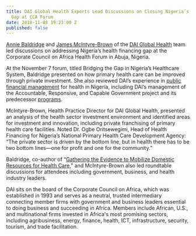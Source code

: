 ```yaml
---
title: DAI Global Health Experts Lead Discussions on Closing Nigeria’s Health Financing
  Gap at CCA Forum
date: 2018-11-08 19:23:00 Z
published: false
---
```


[Annie Baldridge](https://www.dai.com/who-we-are/our-team/annie-baldridge) and [James McIntyre-Brown](https://www.dai.com/who-we-are/our-team/james-mcintyre-brown) of the [DAI Global Health](https://www.dai.com/our-work/solutions/global-health) team led discussions on addressing Nigeria’s health financing gap at the Corporate Council on Africa Health Forum in Abuja, Nigeria.

At the November 7 forum, titled Bridging the Gap in Nigeria’s Healthcare System, Baldridge presented on how primary health care can be improved through private investment. She also reviewed DAI’s experience in [public financial management](https://www.dai.com/our-work/solutions/governance-solutions/public-financial-management) for health in Nigeria, including DAI’s management of the Accountable, Responsive, and Capable Government project and its predecessor [programs](https://www.dai.com/our-work/projects/nigeria-state-partnership-accountability-responsiveness-and-capability-sparc).

McIntyre-Brown, Health Practice Director for DAI Global Health, presented an analysis of the health sector investment environment and identified areas for investment and innovation, including private franchising of primary health care facilities. Noted Dr. Ogbe Oritsewegimi, Head of Health Financing for Nigeria’s National Primary Health Care Development Agency: “The private sector is driven by the bottom line, but in health there has to be two bottom lines—one for profit and one for the community.”

Baldridge, co-author of “[Gathering the Evidence to Mobilize Domestic Resources for Health Care](http://dai-global-developments.com/articles/marshaling-the-evidence-to-better-help-developing-countries-improve-and-afford-their-health-services/),” and McIntyre-Brown also led roundtable discussions for attendees including government, business, and health industry leaders.

DAI sits on the board of the Corporate Council on Africa, which was established in 1993 and serves as a neutral, trusted intermediary connecting member firms with government and business leaders essential to doing business and succeeding in Africa. Members include African, U.S., and multinational firms invested in Africa's most promising sectors, including agribusiness, energy, finance, health, ICT, infrastructure, security, tourism, and trade facilitation.